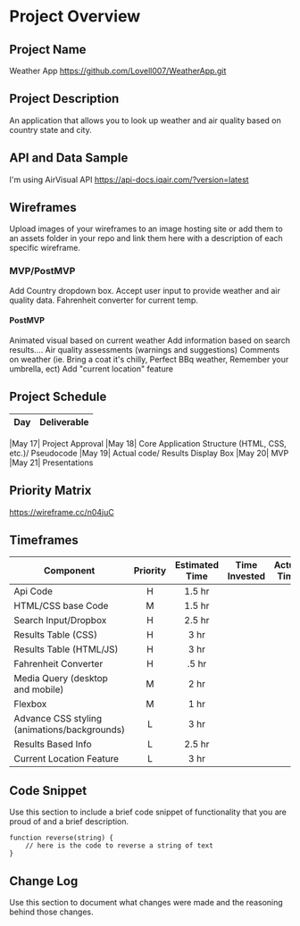# Project Overview

## Project Name

Weather App https://github.com/Lovell007/WeatherApp.git

## Project Description

An application that allows you to look up weather and air quality based on country state and city.

## API and Data Sample

I'm using AirVisual API https://api-docs.iqair.com/?version=latest

## Wireframes

Upload images of your wireframes to an image hosting site or add them to an assets folder in your repo and link them here with a description of each specific wireframe.

### MVP/PostMVP

Add Country dropdown box.
Accept user input to provide weather and air quality data.
Fahrenheit converter for current temp.

#### PostMVP  

Animated visual based on current weather
Add information based on search results....
	Air quality assessments (warnings and suggestions)
	Comments on weather (ie. Bring a coat it's chilly, Perfect BBq weather, Remember your umbrella, ect)
Add "current location" feature

## Project Schedule

|  Day | Deliverable 
|---|---|

|May 17| Project Approval 
|May 18| Core Application Structure (HTML, CSS, etc.)/ Pseudocode
|May 19| Actual code/ Results Display Box
|May 20| MVP 
|May 21| Presentations

## Priority Matrix

https://wireframe.cc/n04juC

## Timeframes

| Component | Priority | Estimated Time | Time Invested | Actual Time |
| --- | :---: |  :---: | :---: | :---: |
Api Code| H | 1.5 hr
HTML/CSS base Code| M | 1.5 hr
Search Input/Dropbox | H | 2.5 hr
Results Table (CSS) | H | 3 hr
Results Table (HTML/JS) | H | 3 hr
Fahrenheit Converter | H | .5 hr
Media Query (desktop and mobile) | M | 2 hr
Flexbox | M | 1 hr
Advance CSS styling (animations/backgrounds) | L | 3 hr
Results Based Info | L | 2.5 hr
Current Location Feature | L | 3 hr

## Code Snippet

Use this section to include a brief code snippet of functionality that you are proud of and a brief description.  

```
function reverse(string) {
	// here is the code to reverse a string of text
}
```

## Change Log
 Use this section to document what changes were made and the reasoning behind those changes.  
